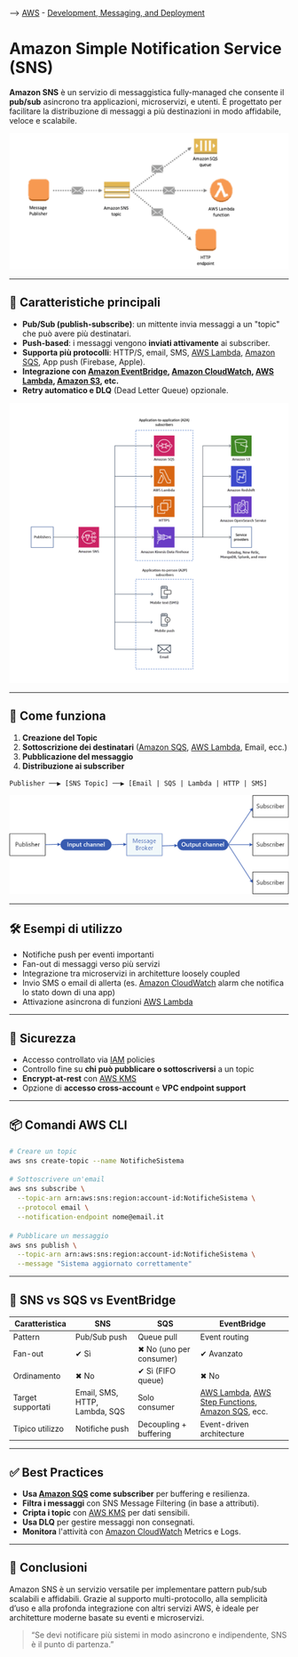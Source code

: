 --> [AWS](/00-Intro/AWS.md)  -  [Development, Messaging, and Deployment](/05-Development-Messaging-Deploying/Development-Messaging-and-Deployment.md)
# Amazon Simple Notification Service (SNS)

**Amazon SNS** è un servizio di messaggistica fully-managed che consente il **pub/sub** asincrono tra applicazioni, microservizi, e utenti. È progettato per facilitare la distribuzione di messaggi a più destinazioni in modo affidabile, veloce e scalabile.

![sns](img/sns.png)

---

## 🧩 Caratteristiche principali

- **Pub/Sub (publish-subscribe)**: un mittente invia messaggi a un "topic" che può avere più destinatari.
- **Push-based**: i messaggi vengono **inviati attivamente** ai subscriber.
- **Supporta più protocolli**: HTTP/S, email, SMS, [AWS Lambda](/01-Compute-options/AWS-Lambda.md), [Amazon SQS](/05-Development-Messaging-Deploying/Amazon-SQS.md), App push (Firebase, Apple).
- **Integrazione con [Amazon EventBridge](/05-Development-Messaging-Deploying/Amazon-EventBridge.md), [Amazon CloudWatch](/08-Auditing-Monitoring-Logging/Amazon-CloudWatch.md), [AWS Lambda](/01-Compute-options/AWS-Lambda.md), [Amazon S3](/02-Storage-services/Amazon-S3.md), etc.**
- **Retry automatico e DLQ** (Dead Letter Queue) opzionale.

![sns](img/sns-complete.png)

---

## 🔁 Come funziona

1. **Creazione del Topic**
2. **Sottoscrizione dei destinatari** ([Amazon SQS](/05-Development-Messaging-Deploying/Amazon-SQS.md), [AWS Lambda](/01-Compute-options/AWS-Lambda.md), Email, ecc.)
3. **Pubblicazione del messaggio**
4. **Distribuzione ai subscriber**

```plaintext
Publisher ──▶ [SNS Topic] ──▶ [Email | SQS | Lambda | HTTP | SMS]
```

![pub sub](img/pub-sub.png)

---

## 🛠️ Esempi di utilizzo

- Notifiche push per eventi importanti
- Fan-out di messaggi verso più servizi
- Integrazione tra microservizi in architetture loosely coupled
- Invio SMS o email di allerta (es. [Amazon CloudWatch](/08-Auditing-Monitoring-Logging/Amazon-CloudWatch.md) alarm che notifica lo stato down di una app)
- Attivazione asincrona di funzioni [AWS Lambda](/01-Compute-options/AWS-Lambda.md)

---

## 🔐 Sicurezza

- Accesso controllato via [IAM](/09-Sicurezza-Compliance-Governance/Sicurezza/AWS-IAM.md) policies
- Controllo fine su **chi può pubblicare o sottoscriversi** a un topic
- **Encrypt-at-rest** con [AWS KMS](/09-Sicurezza-Compliance-Governance/Sicurezza/AWS-KMS.md)
- Opzione di **accesso cross-account** e **VPC endpoint support**

---

## 📦 Comandi AWS CLI

```bash
# Creare un topic
aws sns create-topic --name NotificheSistema

# Sottoscrivere un'email
aws sns subscribe \
  --topic-arn arn:aws:sns:region:account-id:NotificheSistema \
  --protocol email \
  --notification-endpoint nome@email.it

# Pubblicare un messaggio
aws sns publish \
  --topic-arn arn:aws:sns:region:account-id:NotificheSistema \
  --message "Sistema aggiornato correttamente"
```

---

## 🔄 SNS vs SQS vs EventBridge

| Caratteristica        | SNS                          | SQS                            | EventBridge                    |
|-----------------------|------------------------------|--------------------------------|--------------------------------|
| Pattern               | Pub/Sub push                 | Queue pull                     | Event routing                  |
| Fan-out               | ✔ Sì                         | ✖ No (uno per consumer)        | ✔ Avanzato                     |
| Ordinamento           | ✖ No                         | ✔ Sì (FIFO queue)              | ✖ No                           |
| Target supportati     | Email, SMS, HTTP, Lambda, SQS| Solo consumer                  | [AWS Lambda](/01-Compute-options/AWS-Lambda.md), [AWS Step Functions](/05-Development-Messaging-Deploying/AWS-Step-Functions.md), [Amazon SQS](/05-Development-Messaging-Deploying/Amazon-SQS.md), ecc.      |
| Tipico utilizzo       | Notifiche push               | Decoupling + buffering         | Event-driven architecture      |

---

## ✅ Best Practices

- **Usa [Amazon SQS](/05-Development-Messaging-Deploying/Amazon-SQS.md) come subscriber** per buffering e resilienza.
- **Filtra i messaggi** con SNS Message Filtering (in base a attributi).
- **Cripta i topic** con [AWS KMS](/09-Sicurezza-Compliance-Governance/Sicurezza/AWS-KMS.md) per dati sensibili.
- **Usa DLQ** per gestire messaggi non consegnati.
- **Monitora** l'attività con [Amazon CloudWatch](/08-Auditing-Monitoring-Logging/Amazon-CloudWatch.md) Metrics e Logs.

---

## 📌 Conclusioni

Amazon SNS è un servizio versatile per implementare pattern pub/sub scalabili e affidabili. Grazie al supporto multi-protocollo, alla semplicità d’uso e alla profonda integrazione con altri servizi AWS, è ideale per architetture moderne basate su eventi e microservizi.

> “Se devi notificare più sistemi in modo asincrono e indipendente, SNS è il punto di partenza.”
